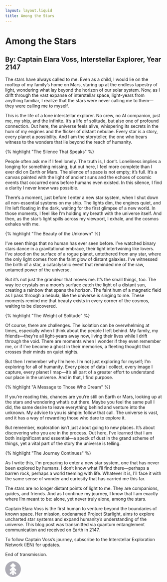 ```yaml
---
layout: layout.liquid
title: Among the Stars
---
```


<!-- This blog post was created by Deepseek using the following prompt : Create blog post that are written from the perspective of a lone human interstellar explorer-->

# **Among the Stars**

## By: Captain Elara Voss, Interstellar Explorer, Year 2147

The stars have always called to me. Even as a child, I would lie on the rooftop of my family’s home on Mars, staring up at the endless tapestry of light, wondering what lay beyond the horizon of our solar system. Now, as I drift through the vast expanse of interstellar space, light-years from anything familiar, I realize that the stars were never calling me to them—they were calling me to myself.

This is the life of a lone interstellar explorer. No crew, no AI companion, just me, my ship, and the infinite. It’s a life of solitude, but also one of profound connection. Out here, the universe feels alive, whispering its secrets in the hum of my engines and the flicker of distant nebulae. Every star is a story, every planet a possibility. And I am the storyteller, the one who bears witness to the wonders that lie beyond the reach of humanity.

{% highlight "The Silence That Speaks" %}

People often ask me if I feel lonely. The truth is, I don’t. Loneliness implies a longing for something missing, but out here, I feel more complete than I ever did on Earth or Mars. The silence of space is not empty; it’s full. It’s a canvas painted with the light of ancient suns and the echoes of cosmic events that occurred eons before humans even existed. In this silence, I find a clarity I never knew was possible.

There’s a moment, just before I enter a new star system, when I shut down all non-essential systems on my ship. The lights dim, the engines quiet, and I’m left floating in the dark, waiting for the first glimpse of a new world. In those moments, I feel like I’m holding my breath with the universe itself. And then, as the star’s light spills across my viewport, I exhale, and the cosmos exhales with me.

{% highlight "The Beauty of the Unknown" %}

I’ve seen things that no human has ever seen before. I’ve watched binary stars dance in a gravitational embrace, their light intertwining like lovers. I’ve stood on the surface of a rogue planet, untethered from any star, where the only light comes from the faint glow of distant galaxies. I’ve witnessed the birth of a star, a cataclysmic event that reminded me of the raw, untamed power of the universe.

But it’s not just the grandeur that moves me. It’s the small things, too. The way ice crystals on a moon’s surface catch the light of a distant sun, creating a rainbow that spans the horizon. The faint hum of a magnetic field as I pass through a nebula, like the universe is singing to me. These moments remind me that beauty exists in every corner of the cosmos, waiting to be discovered.


{% highlight "The Weight of Solitude" %}

Of course, there are challenges. The isolation can be overwhelming at times, especially when I think about the people I left behind. My family, my friends—they’re all light-years away now, living their lives while I drift through the void. There are moments when I wonder if they even remember me, or if I’ve become a ghost in their memories, a fleeting thought that crosses their minds on quiet nights.

But then I remember why I’m here. I’m not just exploring for myself; I’m exploring for all of humanity. Every piece of data I collect, every image I capture, every planet I map—it’s all part of a greater effort to understand our place in the universe. And in that, I find purpose.

{% highlight "A Message to Those Who Dream" %} 

If you’re reading this, chances are you’re still on Earth or Mars, looking up at the stars and wondering what’s out there. Maybe you feel the same pull I did, the same desire to leave everything behind and venture into the unknown. My advice to you is simple: follow that call. The universe is vast, and it has a way of rewarding those who dare to explore it.

But remember, exploration isn’t just about going to new places. It’s about discovering who you are in the process. Out here, I’ve learned that I am both insignificant and essential—a speck of dust in the grand scheme of things, yet a vital part of the story the universe is telling.

{% highlight "The Journey Continues" %} 

As I write this, I’m preparing to enter a new star system, one that has never been explored by humans. I don’t know what I’ll find there—perhaps a barren rock, perhaps a world teeming with life. Whatever it is, I’ll face it with the same sense of wonder and curiosity that has carried me this far.

The stars are no longer distant points of light to me. They are companions, guides, and friends. And as I continue my journey, I know that I am exactly where I’m meant to be: alone, yet never truly alone, among the stars.

Captain Elara Voss is the first human to venture beyond the boundaries of known space. Her mission, codenamed Project Starlight, aims to explore uncharted star systems and expand humanity’s understanding of the universe. This blog post was transmitted via quantum entanglement communication and received on Earth in 2147.

To follow Captain Voss’s journey, subscribe to the Interstellar Exploration Network (IEN) for updates.

End of transmission.


<img class="about" alt="pine" src="/images/pine.png" width="50" />